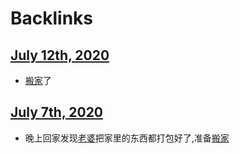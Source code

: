 
# Backlinks
## [July 12th, 2020](<July 12th, 2020.md>)
- [搬家](<搬家.md>)了

## [July 7th, 2020](<July 7th, 2020.md>)
- 晚上回家发现[老婆](<老婆.md>)把家里的东西都打包好了,准备[搬家](<搬家.md>)

